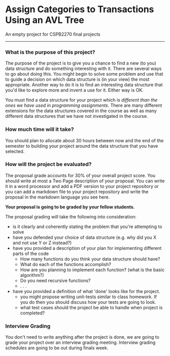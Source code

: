 # Assign Categories to Transactions Using an AVL Tree
An empty project for CSPB2270 final projects


<hr>

### What is the purpose of this project?
The purpose of the project is to give you a chance to find a new (to you) data structure and do something interesting with it. 
There are several ways to go about doing this. You might begin to solve some problem and use that to guide a decision on which data structure is (in your view) the most appropriate. Another way to do it is to find an interesting data structure that you'd like to explore more and invent a use for it. Either way is OK. 

You must find a data structure for your project which is *different than the ones we have used in programming assignments*. There are many different extensions for the data structures covered in the course as well as many different data structures that we have not investigated in the course.

### How much time will it take?
You should plan to allocate about 30 hours between now and the end of the semester to building your project around the data structure that you have selected.

### How will the project be evaluated?
The proposal grade accounts for 30% of your overall project score. You should write at most a Two Page description of your proposal.  You can write it in a word processor and add a PDF version to your project repository or you can add a markdown file to your project repository and write the proposal in the markdown language you see here. 

**Your proposal is going to be graded by your fellow students.**

The proposal grading will take the following into consideration:
* is it clearly and coherently stating the problem that you're attempting to solve
* have you defended your choice of data structure (e.g. why did you X and not use Y or Z instead?)
* have you provided a description of your plan for implementing different parts of the code
   * How many functions do you think your data structure should have? 
   * What do each of the functions accomplish?
   * How are you planning to implement each function? (what is the basic algorithm?)
   * Do you need recursive functions?
   *  . . .
* have you provided a definition of what 'done' looks like for the project. 
   * you might propose writing unit-tests similar to class homework. If you do then you should discuss how your tests are going to look.
   * what test cases should the project be able to handle when project is completed?

### Interview Grading
You don't need to write anything after the project is done, we are going to grade your project over an interview grading meeting. 
Interview grading schedules are going to be out during finals week.
